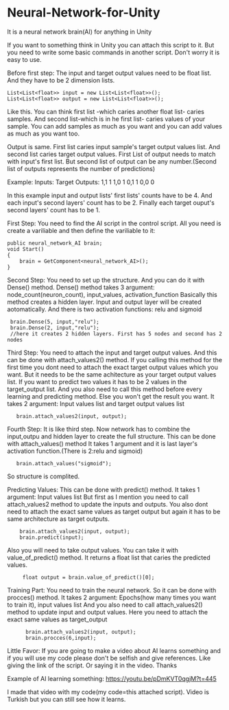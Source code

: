 # Neural-Network-for-Unity
It is a neural network brain(AI) for anything in Unity


If you want to something think in Unity you can attach this script to it. But you need to write some basic commands in another script. Don't worry it is easy to use.

Before first step:
 The input and target output values need to be float list. And they have to be 2 dimension lists.
 
    List<List<float>> input = new List<List<float>>();
    List<List<float>> output = new List<List<float>>();
  Like this. You can think first list -which caries another float list- caries samples. And second list-which is in he first list- caries values of your sample.
 You can add samples as much as you want and you can add values as much as you want too.
  
  Output is same. First list caries input sample's target output values list. And second list caries target output values. First List of output needs to match with
  input's first list. But second list of output can be any number.(Second list of outputs represents the number of predictions)
  
 Example:
  Inputs:     Target Outputs:
  1,1              1
  1,0              1
  0,1              1
  0,0              0

In this example input and output lists' first lists' counts have to be 4. And each input's second layers' count has to be 2. Finally each target ouput's second layers' count has to be 1.

First Step:
 You need to find the AI script in the control script.
 All you need is create a variliable and then define the variliable to it:

    public neural_network_AI brain;
    void Start()
    {
        brain = GetComponent<neural_network_AI>();  
    }
 
 Second Step:
  You need to set up the structure. And you can do it with Dense() method.
  Dense() method takes 3 argument: node_count(neuron_count), input_values, activation_function
  Basically this method creates a hidden layer. Input and output layer will be created aotomatically.
  And there is two activation functions: relu and sigmoid
  
     brain.Dense(5, input,"relu");
     brain.Dense(2, input,"relu");
     //here it creates 2 hidden layers. First has 5 nodes and second has 2 nodes 
     
 Third Step:
  You need to attach the input and target output values. And this can be done with attach_values2() method.
  If you calling this method for the first time you dont need to attach the exact target output values which you want. But it needs to be the same achitecture as your target output values list. If you want to predict two values it has to be 2 values in the target_output list.
  And you also need to call this method before every learning and predicting method. Else you won't get the result you want.
  It takes 2 argument: Input values list and target output values list
  
       brain.attach_values2(input, output);
  Fourth Step:
   It is like third step. Now network has to combine the input,outpu and hidden layer to create the full structure. This can be done with attach_values() method
   It takes 1 argument and it is last layer's activation function.(There is 2:relu and sigmoid)
   
       brain.attach_values("sigmoid");
       
   So structure is complited.
   
   Predicting Values:
     This can be done with predict() method. 
     It takes 1 argument: Input values list
     But first as I mention you need to call attach_values2 method to update the inputs and outputs. You also dont need to attach the exact same values as target output but again it has to be same architecture as target outputs.
     
        brain.attach_values2(input, output);
        brain.predict(input);
     
    
 Also you will need to take output values. You can take it with value_of_predict() method. It returns a float list that caries the predicted values.
 
         float output = brain.value_of_predict()[0];
         
         
 Training Part:
   You need to train the neural network. So it can be done with procces() method.
   It takes 2 argument: Epochs(how many times you want to train it), input values list
   And you also need to call attach_values2() method to update input and output values. Here you need to attach the exact same values as target_output
   
          brain.attach_values2(input, output);
          brain.procces(6,input);



Little Favor:
 If you are going to make a video about AI learns something and if you will use my code please don't be selfish and give references. Like giving the link of the script. Or saying it in the video. Thanks 
 
Example of AI learning something:
https://youtu.be/pDmKVT0qgjM?t=445

I made that video with my code(my code=this attached script). Video is Turkish but you can still see how it learns.
